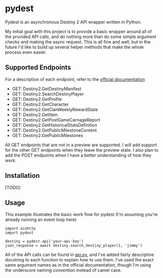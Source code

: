 # pydest
Pydest is an asynchronous Destiny 2 API wrapper written in Python.

My initial goal with this project is to provide a basic wrapper around all of
the provided API calls, and do nothing more than do some simple argument checks
and making the async request. This is all fine and well, but in the future I'd
like to build up several helper methods that make the whole process even easier.

## Supported Endpoints
For a description of each endpoint, refer to the [official documentation](https://bungie-net.github.io/multi/index.html)
- GET: Destiny2.GetDestinyManifest
- GET: Destiny2.SearchDestinyPlayer
- GET: Destiny2.GetProfile
- GET: Destiny2.GetCharacter
- GET: Destiny2.GetClanWeeklyRewardState
- GET: Destiny2.GetItem
- GET: Destiny2.GetPostGameCarnageReport
- GET: Destiny2.GetHistoricalStatsDefinition
- GET: Destiny2.GetPublicMilestoneContent
- GET: Destiny2.GetPublicMilestones

All GET endpoints that are not in a preview are supported. I will add support for
the other GET endpoints when they leave the preview state. I also plan to add
the POST endpoints when I have a better understanding of how they work.

## Installation
[TODO]

## Usage
This example illustrates the basic work flow for pydest (I'm assuming you're
already running an event loop here)
```
import aiohttp
import pydest

destiny = pydest.api('your-api-key')
json_response = await destiny.search_destiny_player(1, 'jimmy')
```
All of the API calls can be found in [api.py](./pydest/api.py), and I've added
fairly descriptive docstring to each function to explain how to use them. I've
used the exact same argument names as in the official documentation, though
I'm using the underscore naming convention instead of camel case.

